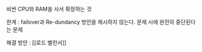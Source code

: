 비싼 CPU와 RAM을 사서 확장하는 것 

한계 : failover과 Re-dundancy 방안을 제시하지 않는다. 문제 시에 완전히 중단된다는 문제  

해결 방안 : [[로드 벨런서]]
